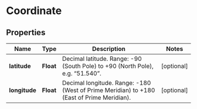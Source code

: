 
# Coordinate

## Properties
Name | Type | Description | Notes
------------ | ------------- | ------------- | -------------
**latitude** | **Float** | Decimal latitude. Range: -90 (South Pole) to +90 (North Pole), e.g. “51.540”. |  [optional]
**longitude** | **Float** | Decimal longitude. Range: -180 (West of Prime Meridian) to +180 (East of Prime Meridian). |  [optional]



